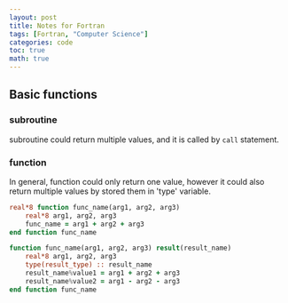 ```yaml
---
layout: post
title: Notes for Fortran
tags: [Fortran, "Computer Science"]
categories: code
toc: true
math: true
---
```


## Basic functions

### subroutine

subroutine could return multiple values, and it is called by `call` statement.

### function

In general, function could only return one value, however it could also return multiple values by stored them in 'type' variable.

```fortran
real*8 function func_name(arg1, arg2, arg3)
    real*8 arg1, arg2, arg3
    func_name = arg1 + arg2 + arg3
end function func_name

function func_name(arg1, arg2, arg3) result(result_name)
    real*8 arg1, arg2, arg3
    type(result_type) :: result_name
    result_name%value1 = arg1 + arg2 + arg3
    result_name%value2 = arg1 - arg2 - arg3
end function func_name
```